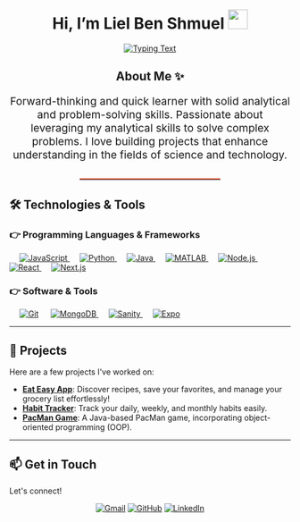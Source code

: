 <h1 align="center">
  Hi, I’m Liel Ben Shmuel
  <img src="https://media.giphy.com/media/hvRJCLFzcasrR4ia7z/giphy.gif" width="35">
</h1>

<p align="center">
  <a href="https://github.com/DenverCoder1/readme-typing-svg">
    <img src="https://readme-typing-svg.herokuapp.com?lines=B.Sc.+Mathematics+and+Geophysics;&center=true&width=500&height=50" alt="Typing Text">
  </a>
</p>

<div align="center">
  <h2> About Me ✨</h2>
  <p style="max-width: 800px; text-align: center; font-size: 1.2rem;">
    Forward-thinking and quick learner with solid analytical and problem-solving skills.  
    Passionate about leveraging my analytical skills to solve complex problems.  
    I love building projects that enhance understanding in the fields of science and technology.
  </p>
</div>

## <hr style="border-top: 2px solid #F1684B; margin: 30px auto; width: 50%;">

<h2> 🛠️ Technologies & Tools </h2>

### 👉 Programming Languages & Frameworks

&emsp;
<a href="https://www.javascript.com/" target="_blank">
<img alt="JavaScript" src="https://img.shields.io/badge/javascript%20-%23323330.svg?&style=for-the-badge&logo=javascript&logoColor=%23F7DF1E">
</a>
&emsp;
<a href="https://www.python.org/" target="_blank">
<img alt="Python" src="https://img.shields.io/badge/Python-%233867C9.svg?style=for-the-badge&logo=python&logoColor=white">
</a>
&emsp;
<a href="https://www.java.com/" target="_blank">
<img alt="Java" src="https://img.shields.io/badge/Java-%23F89820.svg?&style=for-the-badge&logo=java&logoColor=white">
</a>
&emsp;
<a href="https://www.mathworks.com/products/matlab.html" target="_blank">
<img alt="MATLAB" src="https://img.shields.io/badge/MATLAB-%23E94E1B.svg?style=for-the-badge&logo=MATLAB&logoColor=white">
</a>
&emsp;
<a href="https://nodejs.org/" target="_blank">
<img alt="Node.js" src="https://img.shields.io/badge/Node.js-%23339933.svg?style=for-the-badge&logo=node.js&logoColor=white">
</a>
&emsp;
<a href="https://reactjs.org/" target="_blank">
<img alt="React" src="https://img.shields.io/badge/React-%2361DAFB.svg?style=for-the-badge&logo=react&logoColor=black">
</a>
&emsp;
<a href="https://nextjs.org/" target="_blank">
<img alt="Next.js" src="https://img.shields.io/badge/Next.js%20-%23000000.svg?&style=for-the-badge&logo=next.js&logoColor=white">
</a>

### 👉 Software & Tools

&emsp;
<a href="#"><img alt="Git" src="https://img.shields.io/badge/Git%20-%23F05033.svg?logo=git&logoColor=white"></a>
&emsp;
<a href="https://www.mongodb.com/" target="_blank">
<img alt="MongoDB" src="https://img.shields.io/badge/MongoDB-%23039BE0.svg?style=for-the-badge&logo=mongodb&logoColor=white">
</a>
&emsp;
<a href="https://www.sanity.io/" target="_blank">
<img alt="Sanity" src="https://img.shields.io/badge/Sanity%20-%23F03E2F.svg?&style=for-the-badge&logo=sanity&logoColor=white">
</a>
&emsp;
<a href="https://expo.dev/" target="_blank">
<img alt="Expo" src="https://img.shields.io/badge/Expo-000000.svg?style=for-the-badge&logo=expo&logoColor=white">
</a>

---

## 🚀 Projects

Here are a few projects I've worked on:

- **[Eat Easy App](https://github.com/lielbsh/EatEasyExpoaApp)**: Discover recipes, save your favorites, and manage your grocery list effortlessly!
- **[Habit Tracker](https://github.com/lielbsh/HabitTrackerFront)**: Track your daily, weekly, and monthly habits easily.
- **[PacMan Game](https://github.com/lielbsh/Pacman)**: A Java-based PacMan game, incorporating object-oriented programming (OOP).

---

## 📫 Get in Touch

Let's connect!

<p align="center">
<a href="mailto:liel1939@gmail.com"><img src="https://img.icons8.com/bubbles/50/000000/gmail.png" alt="Gmail"/></a>
<a href="https://github.com/lielbsh"><img src="https://img.icons8.com/bubbles/50/000000/github.png" alt="GitHub"/></a>
<a href="https://www.linkedin.com/in/liel-benshmuel/"><img src="https://img.icons8.com/bubbles/50/000000/linkedin.png" alt="LinkedIn"/></a>
</p>
